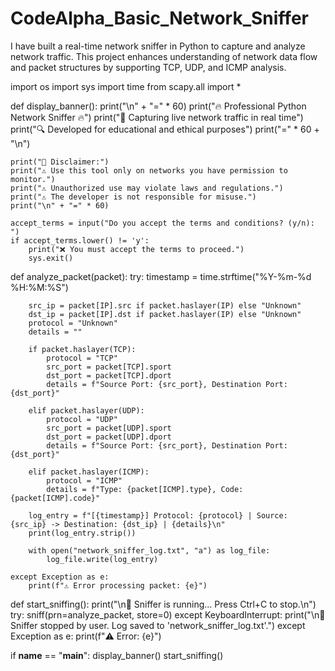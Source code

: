 # CodeAlpha_Basic_Network_Sniffer
I have built a real-time network sniffer in Python to capture and analyze network traffic. This project enhances understanding of network data flow and packet structures by supporting TCP, UDP, and ICMP analysis. 

import os
import sys
import time
from scapy.all import *

def display_banner():
    print("\n" + "=" * 60)
    print("🔥 Professional Python Network Sniffer 🔥")
    print("📡 Capturing live network traffic in real time")
    print("🔍 Developed for educational and ethical purposes")
    print("=" * 60 + "\n")

    print("🚨 Disclaimer:")
    print("⚠️ Use this tool only on networks you have permission to monitor.")
    print("⚠️ Unauthorized use may violate laws and regulations.")
    print("⚠️ The developer is not responsible for misuse.")
    print("\n" + "=" * 60)

    accept_terms = input("Do you accept the terms and conditions? (y/n): ")
    if accept_terms.lower() != 'y':
        print("❌ You must accept the terms to proceed.")
        sys.exit()

def analyze_packet(packet):
    try:
        timestamp = time.strftime("%Y-%m-%d %H:%M:%S")

        src_ip = packet[IP].src if packet.haslayer(IP) else "Unknown"
        dst_ip = packet[IP].dst if packet.haslayer(IP) else "Unknown"
        protocol = "Unknown"
        details = ""

        if packet.haslayer(TCP):
            protocol = "TCP"
            src_port = packet[TCP].sport
            dst_port = packet[TCP].dport
            details = f"Source Port: {src_port}, Destination Port: {dst_port}"

        elif packet.haslayer(UDP):
            protocol = "UDP"
            src_port = packet[UDP].sport
            dst_port = packet[UDP].dport
            details = f"Source Port: {src_port}, Destination Port: {dst_port}"

        elif packet.haslayer(ICMP):
            protocol = "ICMP"
            details = f"Type: {packet[ICMP].type}, Code: {packet[ICMP].code}"

        log_entry = f"[{timestamp}] Protocol: {protocol} | Source: {src_ip} -> Destination: {dst_ip} | {details}\n"
        print(log_entry.strip())

        with open("network_sniffer_log.txt", "a") as log_file:
            log_file.write(log_entry)

    except Exception as e:
        print(f"⚠️ Error processing packet: {e}")

def start_sniffing():
    print("\n🚀 Sniffer is running... Press Ctrl+C to stop.\n")
    try:
        sniff(prn=analyze_packet, store=0)
    except KeyboardInterrupt:
        print("\n🛑 Sniffer stopped by user. Log saved to 'network_sniffer_log.txt'.")
    except Exception as e:
        print(f"⚠️ Error: {e}")

if __name__ == "__main__":
    display_banner()
    start_sniffing()
